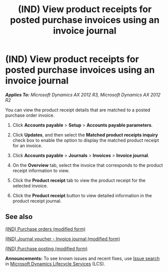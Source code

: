 ﻿---
title: (IND) View product receipts for posted purchase invoices using an invoice journal
TOCTitle: (IND) View product receipts for posted purchase invoices using an invoice journal
ms:assetid: 85042496-1506-4769-898a-d1795728c9c7
ms:mtpsurl: https://technet.microsoft.com/en-us/library/JJ677978(v=AX.60)
ms:contentKeyID: 49385941
ms.date: 04/18/2014
mtps_version: v=AX.60
---

# (IND) View product receipts for posted purchase invoices using an invoice journal 


_**Applies To:** Microsoft Dynamics AX 2012 R3, Microsoft Dynamics AX 2012 R2_

You can view the product receipt details that are matched to a posted purchase order invoice.

1.  Click **Accounts payable** \> **Setup** \> **Accounts payable parameters**.

2.  Click **Updates**, and then select the **Matched product receipts inquiry** check box to enable the option to display the matched product receipt for an invoice.

3.  Click **Accounts payable** \> **Journals** \> **Invoices** \> **Invoice journal**.

4.  On the **Overview** tab, select the invoice that corresponds to the product receipt information to view.

5.  Click the **Product receipt** tab to view the product receipt for the selected invoice.

6.  Click the **Product receipt** button to view detailed information in the product receipt journal.

## See also

[(IND) Purchase orders (modified form)](https://technet.microsoft.com/en-us/library/jj664798\(v=ax.60\))

[(IND) Journal voucher - Invoice journal (modified form)](https://technet.microsoft.com/en-us/library/jj664791\(v=ax.60\))

[(IND) Purchase posting (modified form)](https://technet.microsoft.com/en-us/library/jj664475\(v=ax.60\))

  
**Announcements:** To see known issues and recent fixes, use [Issue search](http://go.microsoft.com/fwlink/?linkid=389258) in [Microsoft Dynamics Lifecycle Services](http://go.microsoft.com/fwlink/?linkid=306505) (LCS).

